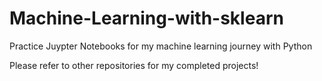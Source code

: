 # Machine-Learning-with-sklearn
Practice Juypter Notebooks for my machine learning journey with Python

Please refer to other repositories for my completed projects!
